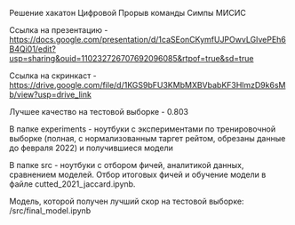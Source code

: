 Решение хакатон Цифровой Прорыв команды Симпы МИСИС

Ссылка на презентацию - https://docs.google.com/presentation/d/1caSEonCKymfUJPOwvLGIvePEh6B4Qi01/edit?usp=sharing&ouid=110232726707692096085&rtpof=true&sd=true

Ссылка на скринкаст - https://drive.google.com/file/d/1KGS9bFU3KMbMXBVbabKF3HlmzD9k6sMb/view?usp=drive_link

Лучшее качество на тестовой выборке - 0.803

В папке experiments - ноутбуки с экспериментами по тренировочной выборке (полная, с нормализованным таргет рейтом, обрезаны данные до февраля 2022) и получившиеся модели

В папке src - ноутбуки с отбором фичей, аналитикой данных, сравнением моделей. Отбор итоговых фичей и обучение модели в файле cutted_2021_jaccard.ipynb.

Модель, которой получен лучший скор на тестовой выборке: /src/final_model.ipynb

